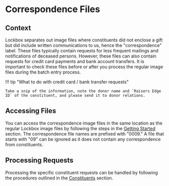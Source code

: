 # Correspondence Files

## Context

Lockbox separates out image files where constituents did not enclose a gift but did include written communications to us, hence the "correspondence" label. These files typically contain requests for less frequent mailings and notifications of deceased persons. However, these files can also contain requests for credit card payments and bank account transfers. It is important to check these files before or after you process the regular image files during the batch entry process.

!!! tip "What to do with credit card / bank transfer requests"

    Take a snip of the information, note the donor name and `Raisers Edge ID` of the constituent, and please send it to donor relations.

## Accessing Files

You can access the correspondence image files in the same location as the regular Lockbox image files by following the steps in the [Getting Started](./import/#download-image-files-from-us-bank-lockbox) section. The correspondence file names are prefixed with "0009." A file that starts with "09" can be ignored as it does not contain any correspondence from constituents.

## Processing Requests

Processing the specific constituent requests can be handled by following the procedures outlined in the [Constituents](../constituents/index) section.
